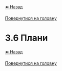 <a href="javascript:void(0)" onclick="history.back()">⬅️ Назад</a>

[Повернутися на головну](/)

# 3.6 Плани

<a href="javascript:void(0)" onclick="history.back()">⬅️ Назад</a>

[Повернутися на головну](/)